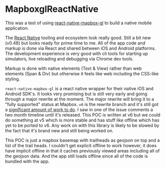 # MapboxglReactNative

This was a test of using [react-native-mapbox-gl](https://github.com/mapbox/react-native-mapbox-gl) to build a native mobile application.

The [React Native](https://github.com/mapbox/react-native-mapbox-gl) tooling and ecosystem look really good. Still a bit new (v0.48) but looks ready for prime time to me. All of the app code and markup is done via React and shared between iOS and Android platforms. The development experience is very good with cli tools for starting up simulators, live reloading and debugging via Chrome dev tools.

Markup is done with native elements (Text & View) rather than web elements (Span & Div) but otherwise it feels like web including the CSS-like styling.

`react-native-mapbox-gl` is a react native wrapper for their native iOS and Android SDK's. It looks very promising but is still very early and going through a major rewrite at the moment. The major rewrite will bring it to a "fully supported" status at Mapbox. `v6` is the rewrite branch and it's still got a [significant amount of work to do](https://github.com/mapbox/react-native-mapbox-gl/projects/2). I saw in one of the issue comments a two month timeline until it's released. This POC is written at v6 but we could do something at v5 which is more stable and has stuff like offline which has yet to be ported to v6. Any work on with this library is likely to be slowed by the fact that it's brand new and still being worked on.

This POC is just a mapbox basemap with trailheads as geojson on top and a list of the trail heads. I couldn't get explicit offline to work however, it does have implicit offline in that it caches previously viewed areas including all of the geojson data. And the app still loads offline since all of the code is bundled with the app.

